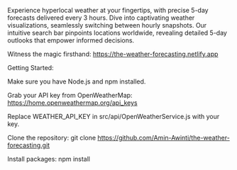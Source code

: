 Experience hyperlocal weather at your fingertips, with precise 5-day forecasts delivered every 3 hours. Dive into captivating weather visualizations, seamlessly switching between hourly snapshots. Our intuitive search bar pinpoints locations worldwide, revealing detailed 5-day outlooks that empower informed decisions.

Witness the magic firsthand: https://the-weather-forecasting.netlify.app

Getting Started:

Make sure you have Node.js and npm installed.

Grab your API key from OpenWeatherMap: https://home.openweathermap.org/api_keys

Replace WEATHER_API_KEY in src/api/OpenWeatherService.js with your key.

Clone the repository: git clone https://github.com/Amin-Awinti/the-weather-forecasting.git

Install packages: npm install



